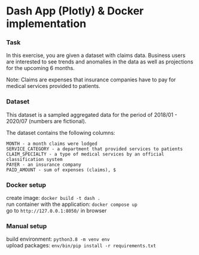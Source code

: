 # Dash App (Plotly) & Docker implementation

### Task
In this exercise, you are given a dataset with claims data. 
Business users are interested to see trends and 
anomalies in the data as well as projections for the upcoming 6 months.

Note: Claims are expenses that insurance companies have to pay for medical services provided to patients.

### Dataset
This dataset is a sampled aggregated data for the period of 2018/01 - 2020/07 (numbers are fictional). 

The dataset contains the following columns:

    MONTH - a month claims were lodged
    SERVICE_CATEGORY - a department that provided services to patients
    CLAIM_SPECIALTY - a type of medical services by an official classification system
    PAYER - an insurance company
    PAID_AMOUNT - sum of expenses (claims), $


### Docker setup

create image: `docker build -t dash .` <br />
run container with the application: `docker compose up` <br />
go to `http://127.0.0.1:8050/` in browser


### Manual setup

build environment: `python3.8 -m venv env` <br />
upload packages: `env/bin/pip install -r requirements.txt`



